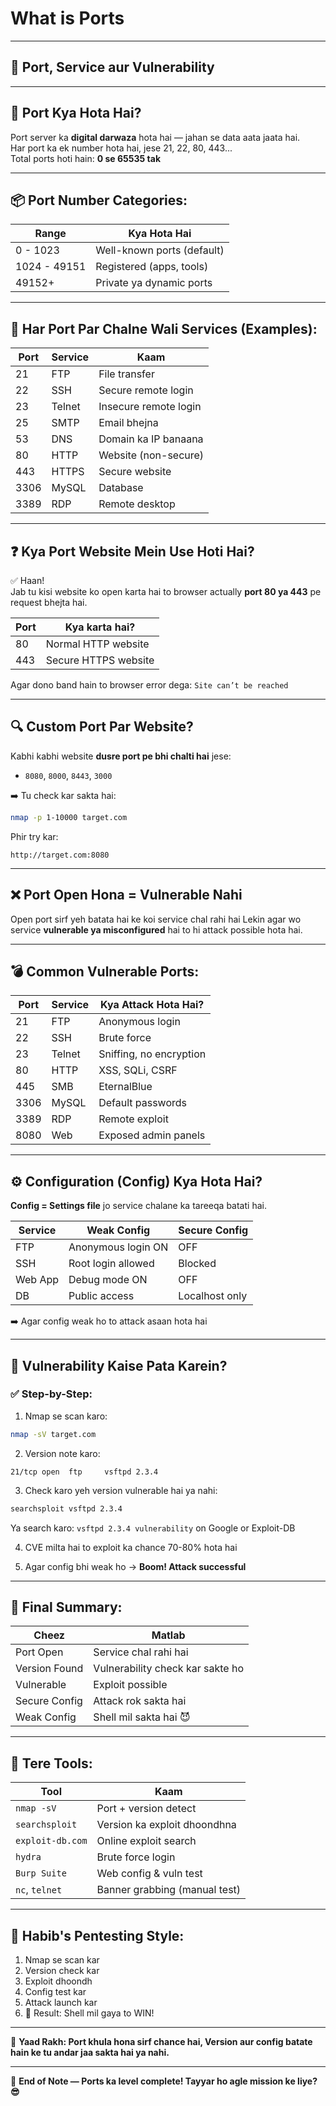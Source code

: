 # What is Ports
---

## 📄 **Port, Service aur Vulnerability**

---

## 🔹 Port Kya Hota Hai?

Port server ka **digital darwaza** hota hai — jahan se data aata jaata hai.  
Har port ka ek number hota hai, jese 21, 22, 80, 443...  
Total ports hoti hain: **0 se 65535 tak**

---

## 📦 Port Number Categories:

| Range        | Kya Hota Hai              |
|--------------|---------------------------|
| 0 - 1023     | Well-known ports (default)  
| 1024 - 49151 | Registered (apps, tools)  
| 49152+       | Private ya dynamic ports  

---

## 🔌 Har Port Par Chalne Wali Services (Examples):

| Port | Service | Kaam |
|------|---------|------|
| 21   | FTP     | File transfer  
| 22   | SSH     | Secure remote login  
| 23   | Telnet  | Insecure remote login  
| 25   | SMTP    | Email bhejna  
| 53   | DNS     | Domain ka IP banaana  
| 80   | HTTP    | Website (non-secure)  
| 443  | HTTPS   | Secure website  
| 3306 | MySQL   | Database  
| 3389 | RDP     | Remote desktop

---

## ❓ Kya Port Website Mein Use Hoti Hai?

✅ Haan!  
Jab tu kisi website ko open karta hai to browser actually **port 80 ya 443** pe request bhejta hai.

| Port | Kya karta hai?         |
|------|------------------------|
| 80   | Normal HTTP website  
| 443  | Secure HTTPS website

Agar dono band hain to browser error dega: `Site can’t be reached`

---

## 🔍 Custom Port Par Website?

Kabhi kabhi website **dusre port pe bhi chalti hai** jese:
- `8080`, `8000`, `8443`, `3000`

➡️ Tu check kar sakta hai:
```bash
nmap -p 1-10000 target.com
````

Phir try kar:

```
http://target.com:8080
```

---

## ❌ Port Open Hona = Vulnerable Nahi

Open port sirf yeh batata hai ke koi service chal rahi hai
Lekin agar wo service **vulnerable ya misconfigured** hai to hi attack possible hota hai.

---

## 💣 Common Vulnerable Ports:

| Port | Service | Kya Attack Hota Hai?    |
| ---- | ------- | ----------------------- |
| 21   | FTP     | Anonymous login         |
| 22   | SSH     | Brute force             |
| 23   | Telnet  | Sniffing, no encryption |
| 80   | HTTP    | XSS, SQLi, CSRF         |
| 445  | SMB     | EternalBlue             |
| 3306 | MySQL   | Default passwords       |
| 3389 | RDP     | Remote exploit          |
| 8080 | Web     | Exposed admin panels    |

---

## ⚙️ Configuration (Config) Kya Hota Hai?

**Config = Settings file** jo service chalane ka tareeqa batati hai.

| Service | Weak Config        | Secure Config  |
| ------- | ------------------ | -------------- |
| FTP     | Anonymous login ON | OFF            |
| SSH     | Root login allowed | Blocked        |
| Web App | Debug mode ON      | OFF            |
| DB      | Public access      | Localhost only |

➡️ Agar config weak ho to attack asaan hota hai

---

## 🔎 Vulnerability Kaise Pata Karein?

### ✅ Step-by-Step:

1. Nmap se scan karo:

```bash
nmap -sV target.com
```

2. Version note karo:

```
21/tcp open  ftp     vsftpd 2.3.4
```

3. Check karo yeh version vulnerable hai ya nahi:

```bash
searchsploit vsftpd 2.3.4
```

Ya search karo:
`vsftpd 2.3.4 vulnerability` on Google or Exploit-DB

4. CVE milta hai to exploit ka chance 70-80% hota hai

5. Agar config bhi weak ho → **Boom! Attack successful**

---

## 📌 Final Summary:

| Cheez         | Matlab                           |
| ------------- | -------------------------------- |
| Port Open     | Service chal rahi hai            |
| Version Found | Vulnerability check kar sakte ho |
| Vulnerable    | Exploit possible                 |
| Secure Config | Attack rok sakta hai             |
| Weak Config   | Shell mil sakta hai 😈           |

---

## 🔧 Tere Tools:

| Tool             | Kaam                          |
| ---------------- | ----------------------------- |
| `nmap -sV`       | Port + version detect         |
| `searchsploit`   | Version ka exploit dhoondhna  |
| `exploit-db.com` | Online exploit search         |
| `hydra`          | Brute force login             |
| `Burp Suite`     | Web config & vuln test        |
| `nc`, `telnet`   | Banner grabbing (manual test) |

---

## 🚀 Habib's Pentesting Style:

1. Nmap se scan kar
2. Version check kar
3. Exploit dhoondh
4. Config test kar
5. Attack launch kar
6. 🎯 Result: Shell mil gaya to WIN!

---

🧠 **Yaad Rakh: Port khula hona sirf chance hai,
Version aur config batate hain ke tu andar jaa sakta hai ya nahi.**

---

📌 **End of Note — Ports ka level complete!
Tayyar ho agle mission ke liye? 😎**

```